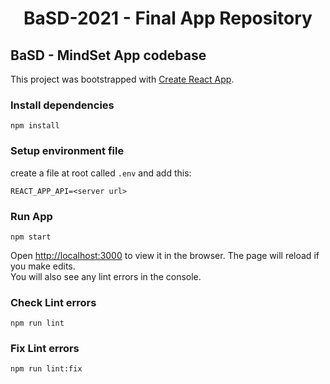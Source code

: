 <h1 align="center">BaSD-2021 - Final App Repository</h1>

## BaSD - MindSet App codebase

This project was bootstrapped with [Create React App](https://github.com/facebook/create-react-app).


### Install dependencies

    npm install

### Setup environment file
create a file at root called `.env` and add this:

    REACT_APP_API=<server url>

### Run App
    npm start

Open [http://localhost:3000](http://localhost:3000) to view it in the browser.
The page will reload if you make edits.\
You will also see any lint errors in the console.


### Check Lint errors
    npm run lint

### Fix Lint errors
    npm run lint:fix
